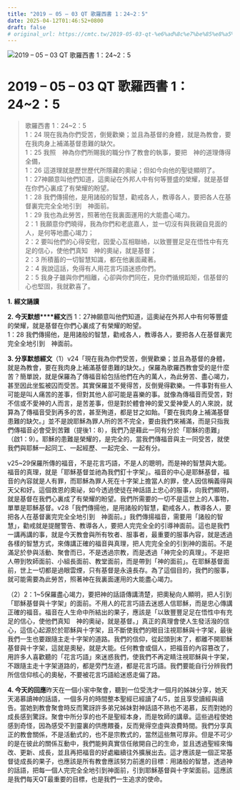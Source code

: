 ```yaml
---
title: "2019 – 05 – 03 QT 歌羅西書 1：24~2：5"
date: 2025-04-12T01:46:52+0800
draft: false
# original_url: https://cmtc.tw/2019-05-03-qt-%e6%ad%8c%e7%be%85%e8%a5%bf%e6%9b%b8-1%ef%bc%9a242%ef%bc%9a5
---
```


![2019 – 05 – 03 QT 歌羅西書 1：24~2：5](/images/qt.jpg   "2019 – 05 – 03 QT 歌羅西書 1：24~2：5")

# 2019 – 05 – 03 QT 歌羅西書 1：24~2：5

> 歌羅西書 1：24~2：5  
> 1：24 現在我為你們受苦，倒覺歡樂；並且為基督的身體，就是為教會，要在我肉身上補滿基督患難的缺欠。  
> 1：25 我照　神為你們所賜我的職分作了教會的執事，要把　神的道理傳得全備，  
> 1：26 這道理就是歷世歷代所隱藏的奧祕；但如今向他的聖徒顯明了。  
> 1：27神願意叫他們知道，這奧祕在外邦人中有何等豐盛的榮耀，就是基督在你們心裏成了有榮耀的盼望。  
> 1：28 我們傳揚他，是用諸般的智慧，勸戒各人，教導各人，要把各人在基督裏完完全全地引到　神面前。  
> 1：29 我也為此勞苦，照著他在我裏面運用的大能盡心竭力。  
> 2：1 我願意你們曉得，我為你們和老底嘉人，並一切沒有與我親自見面的人，是何等地盡心竭力；  
> 2：2 要叫他們的心得安慰，因愛心互相聯絡，以致豐豐足足在悟性中有充足的信心，使他們真知　神的奧祕，就是基督；  
> 2：3 所積蓄的一切智慧知識，都在他裏面藏著。  
> 2：4 我說這話，免得有人用花言巧語迷惑你們。  
> 2：5 我身子雖與你們相離，心卻與你們同在，見你們循規蹈矩，信基督的心也堅固，我就歡喜了。

**1.** **經文誦讀**

**2. 今天默想****經文**西 1：27神願意叫他們知道，這奧祕在外邦人中有何等豐盛的榮耀，就是基督在你們心裏成了有榮耀的盼望。  
1：28 我們傳揚他，是用諸般的智慧，勸戒各人，教導各人，要把各人在基督裏完完全全地引到　神面前。

**3. 分享默想經文**（1）v24「現在我為你們受苦，倒覺歡樂；並且為基督的身體，就是為教會，要在我肉身上補滿基督患難的缺欠。」保羅為歌羅西教會受的是什麼苦？簡單說，就是保羅為了傳福音給包括他們在內的萬人，為此勞苦、盡心竭力，甚至因此坐監被囚而受苦。其實保羅並不覺得苦，反倒覺得歡樂。一件事對有些人可能是叫人痛苦的差事，但對其他人卻可能是喜樂的事。就像為傳福音而受苦，對不信或不愛神的人而言，是苦差事，但是對於體會神的愛又愛神愛人的人來說，就算為了傳福音受到再多的苦，甚至殉道，都是甘之如飴。「要在我肉身上補滿基督患難的缺欠。」並不是說耶穌為罪人所的苦不完全，要由我們來補滿，而是只指我們傳福音必會受到苦難（提後1：8），我們乃是藉此一同有分於「耶穌的患難」（啟1：9）。耶穌的患難是榮耀的，是完全的，當我們傳福音與主一同受苦，就使我們與耶穌一起同工、一起經歷、一起完全、一起有分。

v25~29保羅所傳的福音，不是花言巧語，不是人的聰明，而是神的智慧與大能。福音的真理，就是「耶穌基督並祂為我們釘十字架」。福音的中心是耶穌基督，福音的內容就是人有罪，而耶穌為罪人死在十字架上擔當人的罪，使人因信稱義得與天父和好。這個救恩的奧祕，如今透過使徒在神話語上忠心的服事，向我們顯明，就是基督在我們心裏成了有榮耀的盼望。我們所需要的一切不是這世上的人事物，單單是耶穌基督。v28「我們傳揚他，是用諸般的智慧，勸戒各人，教導各人，要把各人在基督裏完完全全地引到　神面前。」我們傳揚福音，需要用「諸般的智慧」，勸戒就是提醒警告、教導各人，要把人完完全全的引導神面前。這也是我們一講再講的事，就是今天教會與所有牧者、服事者，最重要的服事內容，就是透過各樣的智慧方式，來傳講正確的福音與真理，把人完完全全的引到神的面前。不是滿足於參與活動、聚會而已，不是透過宗教，而是透過「神完全的真理」。不是把人帶到牧師面前、小組長面前、教堂面前，而是帶到「神的面前」。在耶穌基督面前，世上一切都是過眼雲煙，只有基督是永遠長存。為了這個目的，我們的服事，就可能需要為此勞苦，照著神在我裏面運用的大能盡心竭力。

（2）2：1~5保羅盡心竭力，要把神的話語傳講清楚，把奧秘向人顯明，把人引到「耶穌基督與十字架」的面前。不用人的花言巧語去迷惑人信耶穌，而是忠心傳講正確的福音。福音在人生命中所結出的果子，應該是「以致豐豐足足在悟性中有充足的信心，使他們真知　神的奧祕，就是基督。」真正的真理會使人生發活潑的信心，這信心起源於於耶穌與十字架，且不斷使我們的眼目注視耶穌與十字架，最後我們一生也要跟隨主走十字架的道路。我們的信仰，從起頭到末了，都離不開耶穌基督與十字架，這就是奧秘，就是大能。任何教會或個人，把福音的內容篡改了，用許多人喜歡聽的「花言巧語」來迷惑我們，使我們不再定睛注視耶穌與十字架，不跟隨主走十字架道路的，都是旁門左道，都是花言巧語。我們要能自行分辨我們所信信仰核心的奧秘，不要被花言巧語給迷惑走偏了路。

**4. 今天的回應**昨天在一個小家中聚會，聽到一位受洗才一個月的姊妹分享，她天天渴慕讀神的話語，一個多月的時間整本聖經已經讀了4/5，並且享受讀經與禱告。當她到教會聚會時反而驚訝許多弟兄姊妹對神話語不熟也不渴慕，反而對她的成長感到驚訝。聚會中所分享的也不是聖經本身，而是牧師的講章。這些過程使她感到奇怪，因為感受不到靈裏的供應餵養，反而覺得空虛與浪費時間。我們分享真正的教會關係，不是活動式的，也不是宗教式的，當然這些無可厚非。但是不可少的是在彼此的關係互動中，我們能夠真實信任敞開自己的生命，並且透過聖經來悔改、更新、成長，並且再把福音的好處繼續往外擴展出去。這才應該是一個正常基督徒成長的果子，也應該是所有教會應該努力前進的目標：用諸般的智慧，透過神的話語，把每一個人完完全全地引到神面前，引到耶穌基督與十字架面前。這應該是我們每天QT最重要的目標，也是我們一生追求的使命。